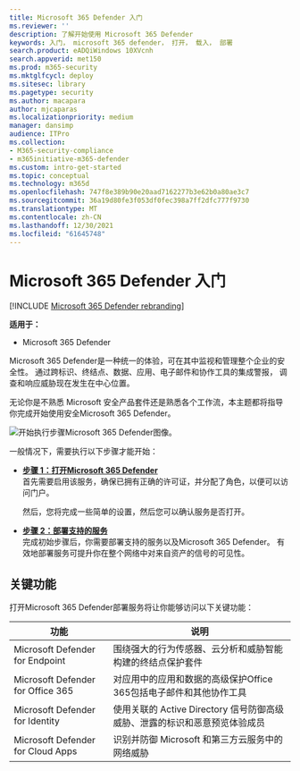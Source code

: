 ```yaml
---
title: Microsoft 365 Defender 入门
ms.reviewer: ''
description: 了解开始使用 Microsoft 365 Defender
keywords: 入门， microsoft 365 defender， 打开， 载入， 部署
search.product: eADQiWindows 10XVcnh
search.appverid: met150
ms.prod: m365-security
ms.mktglfcycl: deploy
ms.sitesec: library
ms.pagetype: security
ms.author: macapara
author: mjcaparas
ms.localizationpriority: medium
manager: dansimp
audience: ITPro
ms.collection:
- M365-security-compliance
- m365initiative-m365-defender
ms.custom: intro-get-started
ms.topic: conceptual
ms.technology: m365d
ms.openlocfilehash: 747f8e389b90e20aad7162277b3e62b0a80ae3c7
ms.sourcegitcommit: 36a19d80fe3f053df0fec398a7ff2dfc777f9730
ms.translationtype: MT
ms.contentlocale: zh-CN
ms.lasthandoff: 12/30/2021
ms.locfileid: "61645748"
---
```

# <a name="get-started-with-microsoft-365-defender"></a>Microsoft 365 Defender 入门

[!INCLUDE [Microsoft 365 Defender rebranding](../includes/microsoft-defender.md)]

**适用于：**
- Microsoft 365 Defender

Microsoft 365 Defender是一种统一的体验，可在其中监视和管理整个企业的安全性。 通过跨标识、终结点、数据、应用、电子邮件和协作工具的集成警报， 调查和响应威胁现在发生在中心位置。 

无论你是不熟悉 Microsoft 安全产品套件还是熟悉各个工作流，本主题都将指导你完成开始使用安全Microsoft 365 Defender。

![开始执行步骤Microsoft 365 Defender图像。](../../media/mtp/get-started-m365d.png)

一般情况下，需要执行以下步骤才能开始：

- **[步骤 1：打开Microsoft 365 Defender](m365d-enable.md)** <br>
    首先需要启用该服务，确保已拥有正确的许可证，并分配了角色，以便可以访问门户。 

    然后，您将完成一些简单的设置，然后您可以确认服务是否打开。

- **[步骤 2：部署支持的服务](deploy-supported-services.md)** <br>
    完成初始步骤后，你需要部署支持的服务以及Microsoft 365 Defender。 有效地部署服务可提升你在整个网络中对来自资产的信号的可见性。


## <a name="key-capabilities"></a>关键功能
打开Microsoft 365 Defender部署服务将让你能够访问以下关键功能：


| 功能 | 说明 |
| ------ | ------ |
| Microsoft Defender for Endpoint | 围绕强大的行为传感器、云分析和威胁智能构建的终结点保护套件 |
|Microsoft Defender for Office 365 | 对应用中的应用和数据的高级保护Office 365包括电子邮件和其他协作工具 |
| Microsoft Defender for Identity | 使用关联的 Active Directory 信号防御高级威胁、泄露的标识和恶意预览体验成员 |
| Microsoft Defender for Cloud Apps | 识别并防御 Microsoft 和第三方云服务中的网络威胁 |
